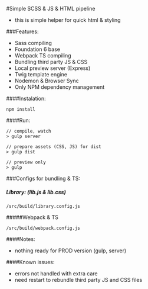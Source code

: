 #Simple SCSS & JS & HTML pipeline

- this is simple helper for quick html & styling

###Features:
-   Sass compiling
-   Foundation 6 base
-   Webpack TS compiling
-   Bundling third party JS & CSS
-   Local preview server (Express)
-   Twig template engine
-   Nodemon & Browser Sync
-   Only NPM dependency management


####Instalation:
```
npm install
```

####Run:
```
// compile, watch 
> gulp server
```

```
// prepare assets (CSS, JS) for dist
> gulp dist
```

```
// preview only
> gulp
```


###Configs for bundling & TS:
 
##### Library: (lib.js & lib.css)

```
/src/build/library.config.js 
```

#####Webpack & TS

```
/src/build/webpack.config.js
```

####Notes:

- nothing ready for PROD version (gulp, server)

####Known issues:

- errors not handled with extra care
- need restart to rebundle third party JS and CSS files
